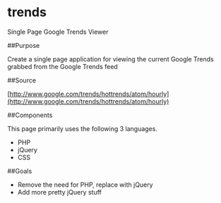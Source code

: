 trends
======

Single Page Google Trends Viewer

##Purpose

Create a single page application for viewing the current Google Trends grabbed from the Google Trends feed

##Source

[http://www.google.com/trends/hottrends/atom/hourly](http://www.google.com/trends/hottrends/atom/hourly)

##Components

This page primarily uses the following 3 languages.

* PHP
* jQuery
* CSS

##Goals

* Remove the need for PHP, replace with jQuery
* Add more pretty jQuery stuff
